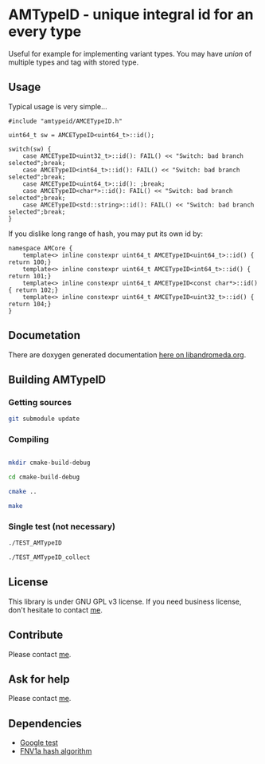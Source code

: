 # AMTypeID - unique integral id for an every type

Useful for example for implementing variant types. You may have *union* of multiple types and tag with stored type.

## Usage

Typical usage is very simple...

    #include "amtypeid/AMCETypeID.h"

    uint64_t sw = AMCETypeID<uint64_t>::id();

    switch(sw) {
        case AMCETypeID<uint32_t>::id(): FAIL() << "Switch: bad branch selected";break;
        case AMCETypeID<int64_t>::id(): FAIL() << "Switch: bad branch selected";break;
        case AMCETypeID<uint64_t>::id(): ;break;
        case AMCETypeID<char*>::id(): FAIL() << "Switch: bad branch selected";break;
        case AMCETypeID<std::string>::id(): FAIL() << "Switch: bad branch selected";break;
    }

If you dislike long range of hash, you may put its own id by:

    namespace AMCore {
        template<> inline constexpr uint64_t AMCETypeID<uint64_t>::id() { return 100;}
        template<> inline constexpr uint64_t AMCETypeID<int64_t>::id() { return 101;}
        template<> inline constexpr uint64_t AMCETypeID<const char*>::id() { return 102;}
        template<> inline constexpr uint64_t AMCETypeID<uint32_t>::id() { return 104;}
    }

## Documetation

There are doxygen generated documentation [here on libandromeda.org](http://libandromeda.org/amtypeid/latest/).

## Building AMTypeID

### Getting sources

```bash
git submodule update
```

### Compiling

```bash

mkdir cmake-build-debug

cd cmake-build-debug

cmake ..

make
```

### Single test (not necessary)

```bash
./TEST_AMTypeID

./TEST_AMTypeID_collect
```

## License

This library is under GNU GPL v3 license. If you need business license, don't hesitate to contact [me](mailto:zdenek.skulinek\@robotea.com\?subject\=License%20for%20AMTypeID).

## Contribute

Please contact [me](mailto:zdenek.skulinek\@robotea.com\?subject\=License%20for%20AMTypeID).

## Ask for help

Please contact [me](mailto:zdenek.skulinek\@robotea.com\?subject\=Consultation).

## Dependencies

- [Google test](https://github.com/google/googletest.git)
- [FNV1a hash algorithm](https://github.com/robotea/amfnv1a.git)
